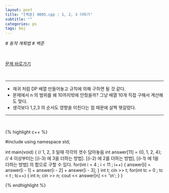 ```yaml
---
layout: post
title: "[백준] 9095.cpp : 1, 2, 3 더하기"
subtitle: ""
categories: ps
tags: boj
---
```


*# 동적 계획법 # 백준*

<br>

[문제 바로가기](https://www.acmicpc.net/problem/9095)

<br>

---

- 재귀 처럼 DP 배열 만들어놓고 규칙에 의해 구하면 될 것 같다.
- 문제에서 n 의 범위를 왜 10까지밖에 안줬을까? 그냥 배열 10개 직접 구해서 계산해도 맞다.
- 생각보다 1,2,3 의 순서도 영향을 미친다는 점 때문에 살짝 헷갈렸다.

---
<br>

{% highlight c++ %}

#include <iostream>
using namespace std;

int main(void)
{
  // 1, 2, 3 일때 각각의 갯수 담아놓음
  int answer[11] = {0, 1, 2, 4};
  // 4 이상부터는 [(i-3) 에 3을 더하는 방법]. [(i-2) 에 2를 더하는 방법], [(i-1) 에 1을 더하는 방법] 의 합으로 구할 수 있다.
  for(int i = 4 ; i < 11 ; i++)
  {
    answer[i] = answer[i - 1] + answer[i - 2] + answer[i - 3];
  }
  int t;
  cin >> t;
  for(int tc = 0 ; tc < t ; tc++)
  {
    int n;
    cin >> n;
    cout << answer[n] << '\n';
  }
}


{% endhighlight %}

